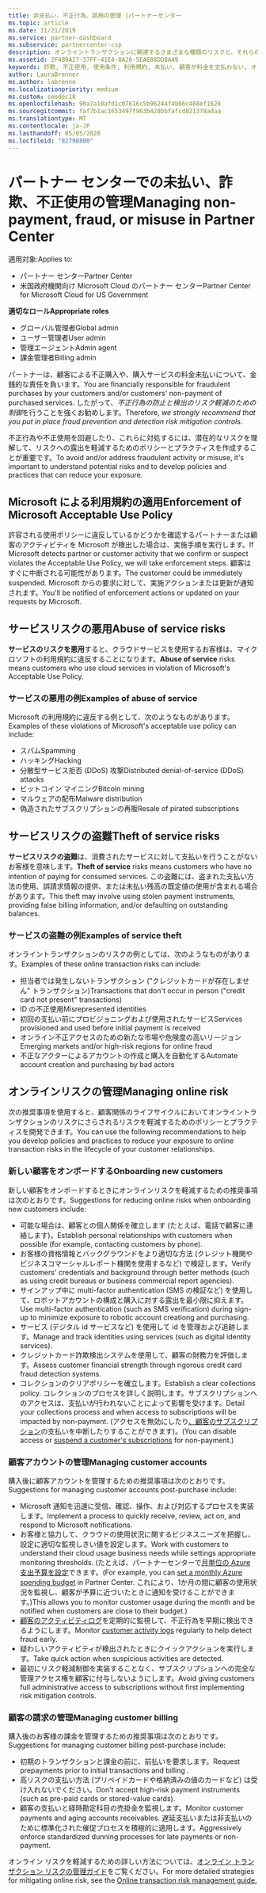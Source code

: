 ```yaml
---
title: 非支払い、不正行為、誤用の管理 |パートナーセンター
ms.topic: article
ms.date: 11/21/2019
ms.service: partner-dashboard
ms.subservice: partnercenter-csp
description: オンライントランザクションに関連するさまざまな種類のリスクと、それらのリスクを管理して軽減するためのベストプラクティスについて学習することが重要です。
ms.assetid: 2F4B9A27-37FF-41E4-8A26-5EAE88DD8A49
keywords: 詐欺, 不正使用, 使用条件, 利用規約, 未払い, 顧客が料金を支払わない, オンライン リスク, サービスの盗用, サービスの不正使用, サブスクリプションの一時停止,
author: LauraBrenner
ms.author: labrenne
ms.localizationpriority: medium
ms.custom: seodec18
ms.openlocfilehash: 90a7a10afd1c07616c5b96244f4b66c488ef1626
ms.sourcegitcommit: faf7b1ac1653497f963b428bbfafcd821378adaa
ms.translationtype: MT
ms.contentlocale: ja-JP
ms.lasthandoff: 05/05/2020
ms.locfileid: "82798800"
---
```

# <a name="managing-non-payment-fraud-or-misuse-in-partner-center"></a><span data-ttu-id="11d95-104">パートナー センターでの未払い、詐欺、不正使用の管理</span><span class="sxs-lookup"><span data-stu-id="11d95-104">Managing non-payment, fraud, or misuse in Partner Center</span></span>

<span data-ttu-id="11d95-105">適用対象:</span><span class="sxs-lookup"><span data-stu-id="11d95-105">Applies to:</span></span>

- <span data-ttu-id="11d95-106">パートナー センター</span><span class="sxs-lookup"><span data-stu-id="11d95-106">Partner Center</span></span>
- <span data-ttu-id="11d95-107">米国政府機関向け Microsoft Cloud のパートナー センター</span><span class="sxs-lookup"><span data-stu-id="11d95-107">Partner Center for Microsoft Cloud for US Government</span></span>

<span data-ttu-id="11d95-108">**適切なロール**</span><span class="sxs-lookup"><span data-stu-id="11d95-108">**Appropriate roles**</span></span>
-   <span data-ttu-id="11d95-109">グローバル管理者</span><span class="sxs-lookup"><span data-stu-id="11d95-109">Global admin</span></span>
-   <span data-ttu-id="11d95-110">ユーザー管理者</span><span class="sxs-lookup"><span data-stu-id="11d95-110">User admin</span></span>
-   <span data-ttu-id="11d95-111">管理エージェント</span><span class="sxs-lookup"><span data-stu-id="11d95-111">Admin agent</span></span>
-   <span data-ttu-id="11d95-112">課金管理者</span><span class="sxs-lookup"><span data-stu-id="11d95-112">Billing admin</span></span>

<span data-ttu-id="11d95-113">パートナーは、顧客による不正購入や、購入サービスの料金未払いについて、金銭的な責任を負います。</span><span class="sxs-lookup"><span data-stu-id="11d95-113">You are financially responsible for fraudulent purchases by your customers and/or customers' non-payment of purchased services.</span></span> <span data-ttu-id="11d95-114">したがって、*不正行為の防止と検出のリスク軽減のための制御*を行うことを強くお勧めします。</span><span class="sxs-lookup"><span data-stu-id="11d95-114">Therefore, *we strongly recommend that you put in place fraud prevention and detection risk mitigation controls*.</span></span>

<span data-ttu-id="11d95-115">不正行為や不正使用を回避したり、これらに対処するには、潜在的なリスクを理解して、リスクへの露出を軽減するためのポリシーとプラクティスを作成することが重要です。</span><span class="sxs-lookup"><span data-stu-id="11d95-115">To avoid and/or address fraudulent activity or misuse, it's important to understand potential risks and to develop policies and practices that can reduce your exposure.</span></span>

## <a name="enforcement-of-microsoft-acceptable-use-policy"></a><span data-ttu-id="11d95-116">Microsoft による利用規約の適用</span><span class="sxs-lookup"><span data-stu-id="11d95-116">Enforcement of Microsoft Acceptable Use Policy</span></span>

<span data-ttu-id="11d95-117">許容される使用ポリシーに違反しているかどうかを確認するパートナーまたは顧客のアクティビティを Microsoft が検出した場合は、実施手順を実行します。</span><span class="sxs-lookup"><span data-stu-id="11d95-117">If Microsoft detects partner or customer activity that we confirm or suspect violates the Acceptable Use Policy, we will take enforcement steps.</span></span> <span data-ttu-id="11d95-118">顧客はすぐに中断される可能性があります。</span><span class="sxs-lookup"><span data-stu-id="11d95-118">The customer could be immediately suspended.</span></span> <span data-ttu-id="11d95-119">Microsoft からの要求に対して、実施アクションまたは更新が通知されます。</span><span class="sxs-lookup"><span data-stu-id="11d95-119">You'll be notified of enforcement actions or updated on your requests by Microsoft.</span></span>

## <a name="abuse-of-service-risks"></a><span data-ttu-id="11d95-120">サービスリスクの悪用</span><span class="sxs-lookup"><span data-stu-id="11d95-120">Abuse of service risks</span></span>

<span data-ttu-id="11d95-121">**サービスのリスクを悪用**すると、クラウドサービスを使用するお客様は、マイクロソフトの利用規約に違反することになります。</span><span class="sxs-lookup"><span data-stu-id="11d95-121">**Abuse of service** risks means customers who use cloud services in violation of Microsoft's Acceptable Use Policy.</span></span>

### <a name="examples-of-abuse-of-service"></a><span data-ttu-id="11d95-122">サービスの悪用の例</span><span class="sxs-lookup"><span data-stu-id="11d95-122">Examples of abuse of service</span></span>

<span data-ttu-id="11d95-123">Microsoft の利用規約に違反する例として、次のようなものがあります。</span><span class="sxs-lookup"><span data-stu-id="11d95-123">Examples of these violations of Microsoft's acceptable use policy can include:</span></span>

- <span data-ttu-id="11d95-124">スパム</span><span class="sxs-lookup"><span data-stu-id="11d95-124">Spamming</span></span>
- <span data-ttu-id="11d95-125">ハッキング</span><span class="sxs-lookup"><span data-stu-id="11d95-125">Hacking</span></span>
- <span data-ttu-id="11d95-126">分散型サービス拒否 (DDoS) 攻撃</span><span class="sxs-lookup"><span data-stu-id="11d95-126">Distributed denial-of-service (DDoS) attacks</span></span>
- <span data-ttu-id="11d95-127">ビットコイン マイニング</span><span class="sxs-lookup"><span data-stu-id="11d95-127">Bitcoin mining</span></span>
- <span data-ttu-id="11d95-128">マルウェアの配布</span><span class="sxs-lookup"><span data-stu-id="11d95-128">Malware distribution</span></span>
- <span data-ttu-id="11d95-129">偽造されたサブスクリプションの再販</span><span class="sxs-lookup"><span data-stu-id="11d95-129">Resale of pirated subscriptions</span></span>

## <a name="theft-of-service-risks"></a><span data-ttu-id="11d95-130">サービスリスクの盗難</span><span class="sxs-lookup"><span data-stu-id="11d95-130">Theft of service risks</span></span>

<span data-ttu-id="11d95-131">**サービスリスクの盗難**は、消費されたサービスに対して支払いを行うことがないお客様を意味します。</span><span class="sxs-lookup"><span data-stu-id="11d95-131">**Theft of service** risks means customers who have no intention of paying for consumed services.</span></span> <span data-ttu-id="11d95-132">この盗難には、盗まれた支払い方法の使用、誤請求情報の提供、または未払い残高の既定値の使用が含まれる場合があります。</span><span class="sxs-lookup"><span data-stu-id="11d95-132">This theft may involve using stolen payment instruments, providing false billing information, and/or defaulting on outstanding balances.</span></span>

### <a name="examples-of-service-theft"></a><span data-ttu-id="11d95-133">サービスの盗難の例</span><span class="sxs-lookup"><span data-stu-id="11d95-133">Examples of service theft</span></span>

<span data-ttu-id="11d95-134">オンライントランザクションのリスクの例としては、次のようなものがあります。</span><span class="sxs-lookup"><span data-stu-id="11d95-134">Examples of these online transaction risks can include:</span></span>

- <span data-ttu-id="11d95-135">担当者では発生しないトランザクション ("クレジットカードが存在しません" トランザクション)</span><span class="sxs-lookup"><span data-stu-id="11d95-135">Transactions that don't occur in person ("credit card not present" transactions)</span></span>
- <span data-ttu-id="11d95-136">ID の不正使用</span><span class="sxs-lookup"><span data-stu-id="11d95-136">Misrepresented identities</span></span>
- <span data-ttu-id="11d95-137">初回の支払い前にプロビジョニングおよび使用されたサービス</span><span class="sxs-lookup"><span data-stu-id="11d95-137">Services provisioned and used before initial payment is received</span></span>
- <span data-ttu-id="11d95-138">オンライン不正アクセスのための新たな市場や危険度の高いリージョン</span><span class="sxs-lookup"><span data-stu-id="11d95-138">Emerging markets and/or high-risk regions for online fraud</span></span>
- <span data-ttu-id="11d95-139">不正なアクターによるアカウントの作成と購入を自動化する</span><span class="sxs-lookup"><span data-stu-id="11d95-139">Automate account creation and purchasing by bad actors</span></span>

## <a name="managing-online-risk"></a><span data-ttu-id="11d95-140">オンラインリスクの管理</span><span class="sxs-lookup"><span data-stu-id="11d95-140">Managing online risk</span></span>

<span data-ttu-id="11d95-141">次の推奨事項を使用すると、顧客関係のライフサイクルにおいてオンライントランザクションのリスクにさらされるリスクを軽減するためのポリシーとプラクティスを開発できます。</span><span class="sxs-lookup"><span data-stu-id="11d95-141">You can use the following recommendations to help you develop policies and practices to reduce your exposure to online transaction risks in the lifecycle of your customer relationships.</span></span>

### <a name="onboarding-new-customers"></a><span data-ttu-id="11d95-142">新しい顧客をオンボードする</span><span class="sxs-lookup"><span data-stu-id="11d95-142">Onboarding new customers</span></span>

<span data-ttu-id="11d95-143">新しい顧客をオンボードするときにオンラインリスクを軽減するための推奨事項は次のとおりです。</span><span class="sxs-lookup"><span data-stu-id="11d95-143">Suggestions for reducing online risks when onboarding new customers include:</span></span>

- <span data-ttu-id="11d95-144">可能な場合は、顧客との個人関係を確立します (たとえば、電話で顧客に連絡します)。</span><span class="sxs-lookup"><span data-stu-id="11d95-144">Establish personal relationships with customers when possible (for example, contacting customers by phone).</span></span>
- <span data-ttu-id="11d95-145">お客様の資格情報とバックグラウンドをより適切な方法 (クレジット機関やビジネスコマーシャルレポート機関を使用するなど) で検証します。</span><span class="sxs-lookup"><span data-stu-id="11d95-145">Verify customers' credentials and background through better methods (such as using credit bureaus or business commercial report agencies).</span></span>
- <span data-ttu-id="11d95-146">サインアップ中に multi-factor authentication (SMS の検証など) を使用して、ロボットアカウントの構成と購入に対する露出を最小限に抑えます。</span><span class="sxs-lookup"><span data-stu-id="11d95-146">Use multi-factor authentication (such as SMS verification) during sign-up to minimize exposure to robotic account creationg and purchasing.</span></span>
- <span data-ttu-id="11d95-147">サービス (デジタル id サービスなど) を使用して id を管理および追跡します。</span><span class="sxs-lookup"><span data-stu-id="11d95-147">Manage and track identities using services (such as digital identity services).</span></span>
- <span data-ttu-id="11d95-148">クレジットカード詐欺検出システムを使用して、顧客の財務力を評価します。</span><span class="sxs-lookup"><span data-stu-id="11d95-148">Assess customer financial strength through rigorous credit card fraud detection systems.</span></span>
- <span data-ttu-id="11d95-149">コレクションのクリアポリシーを確立します。</span><span class="sxs-lookup"><span data-stu-id="11d95-149">Establish a clear collections policy.</span></span> <span data-ttu-id="11d95-150">コレクションのプロセスを詳しく説明します。サブスクリプションへのアクセスは、支払いが行われないことによって影響を受けます。</span><span class="sxs-lookup"><span data-stu-id="11d95-150">Detail your collections process and when access to subscriptions will be impacted by non-payment.</span></span> <span data-ttu-id="11d95-151">(アクセスを無効にしたり[、顧客のサブスクリプション](suspend-a-subscription.md)の支払いを中断したりすることができます)。</span><span class="sxs-lookup"><span data-stu-id="11d95-151">(You can disable access or [suspend a customer's subscriptions](suspend-a-subscription.md) for non-payment.)</span></span>

### <a name="managing-customer-accounts"></a><span data-ttu-id="11d95-152">顧客アカウントの管理</span><span class="sxs-lookup"><span data-stu-id="11d95-152">Managing customer accounts</span></span>

<span data-ttu-id="11d95-153">購入後に顧客アカウントを管理するための推奨事項は次のとおりです。</span><span class="sxs-lookup"><span data-stu-id="11d95-153">Suggestions for managing customer accounts post-purchase include:</span></span>

- <span data-ttu-id="11d95-154">Microsoft 通知を迅速に受信、確認、操作、および対応するプロセスを実装します。</span><span class="sxs-lookup"><span data-stu-id="11d95-154">Implement a process to quickly receive, review, act on, and respond to Microsoft notifications.</span></span>
- <span data-ttu-id="11d95-155">お客様と協力して、クラウドの使用状況に関するビジネスニーズを把握し、設定に適切な監視しきい値を設定します。</span><span class="sxs-lookup"><span data-stu-id="11d95-155">Work with customers to understand their cloud usage business needs while settings appropriate monitoring thresholds.</span></span> <span data-ttu-id="11d95-156">(たとえば、パートナーセンターで[月単位の Azure 支出予算を設定](set-an-azure-spending-budget-for-your-customers.md)できます。</span><span class="sxs-lookup"><span data-stu-id="11d95-156">(For example, you can [set a monthly Azure spending budget](set-an-azure-spending-budget-for-your-customers.md) in Partner Center.</span></span> <span data-ttu-id="11d95-157">これにより、1か月の間に顧客の使用状況を監視し、顧客が予算に近づいたときに通知を受けることができます。)</span><span class="sxs-lookup"><span data-stu-id="11d95-157">This allows you to monitor customer usage during the month and be notified when customers are close to their budget.)</span></span>
- <span data-ttu-id="11d95-158">[顧客のアクティビティログ](activity-logs.md)を定期的に監視して、不正行為を早期に検出できるようにします。</span><span class="sxs-lookup"><span data-stu-id="11d95-158">Monitor [customer activity logs](activity-logs.md) regularly to help detect fraud early.</span></span>
- <span data-ttu-id="11d95-159">疑わしいアクティビティが検出されたときにクイックアクションを実行します。</span><span class="sxs-lookup"><span data-stu-id="11d95-159">Take quick action when suspicious activities are detected.</span></span>
- <span data-ttu-id="11d95-160">最初にリスク軽減制御を実装することなく、サブスクリプションへの完全な管理アクセス権を顧客に付与しないようにします。</span><span class="sxs-lookup"><span data-stu-id="11d95-160">Avoid giving customers full administrative access to subscriptions without first implementing risk mitigation controls.</span></span>

### <a name="managing-customer-billing"></a><span data-ttu-id="11d95-161">顧客の請求の管理</span><span class="sxs-lookup"><span data-stu-id="11d95-161">Managing customer billing</span></span>

<span data-ttu-id="11d95-162">購入後のお客様の課金を管理するための推奨事項は次のとおりです。</span><span class="sxs-lookup"><span data-stu-id="11d95-162">Suggestions for managing customer billing post-purchase include:</span></span>

- <span data-ttu-id="11d95-163">初期のトランザクションと課金の前に、前払いを要求します。</span><span class="sxs-lookup"><span data-stu-id="11d95-163">Request prepayments prior to initial transactions and billing .</span></span>
- <span data-ttu-id="11d95-164">高リスクの支払い方法 (プリペイドカードや格納済みの値のカードなど) は受け入れないでください。</span><span class="sxs-lookup"><span data-stu-id="11d95-164">Don't accept high-risk payment instruments (such as pre-paid cards or stored-value cards).</span></span>
- <span data-ttu-id="11d95-165">顧客の支払いと経時勘定科目の売掛金を監視します。</span><span class="sxs-lookup"><span data-stu-id="11d95-165">Monitor customer payments and aging accounts receivables.</span></span> <span data-ttu-id="11d95-166">遅延支払いまたは非支払いのために標準化された催促プロセスを積極的に適用します。</span><span class="sxs-lookup"><span data-stu-id="11d95-166">Aggressively enforce standardized dunning processes for late payments or non-payment.</span></span>

<span data-ttu-id="11d95-167">オンライン リスクを軽減するための詳しい方法については、[オンライン トランザクション リスクの管理ガイド](https://assets.windowsphone.com/7d885238-e13b-4f10-a682-3d5adacd2859/CSP-PartnerRiskGuide-APSFinal_InvariantCulture_Default.zip)をご覧ください。</span><span class="sxs-lookup"><span data-stu-id="11d95-167">For more detailed strategies for mitigating online risk, see the [Online transaction risk management guide.](https://assets.windowsphone.com/7d885238-e13b-4f10-a682-3d5adacd2859/CSP-PartnerRiskGuide-APSFinal_InvariantCulture_Default.zip)</span></span>
